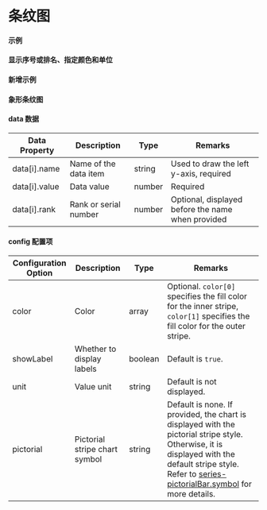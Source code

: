 # 条纹图

#### 示例
<vuep template="#simple"></vuep>

<script v-pre type="text/x-template" id="simple">
<template>
    <e-stripe-bar :data="data" style="width: 600px; height: 400px;background: #04233c;" 
		:config="{
			color: ['#26d267', 'rgba(255,255,255,0.2)']
		}">
	</e-stripe-bar>
</template>

<script>
  export default {
	created () {
		this.$xEchart.setChartConfig({
			THEME_COLOR: 'dark'
		});
	},
    data () {
      return {
        data: [
            { name: '广州', value: 2.5 },
            { name: '广州', value: 2.8 },
            { name: '广州', value: 2.9 },
            { name: '广州', value: 3.1 },
            { name: '广州', value: 3.5 },
            { name: '广州', value: 3.8 },
            { name: '广州', value: 4.5 },
            { name: '广州', value: 4.8 },
            { name: '广州', value: 5.6 },
            { name: '广州', value: 5.8 }
        ]
      }
    }
  }
</script>
</script>


#### 显示序号或排名、指定颜色和单位
<vuep template="#simple_1"></vuep>

<script v-pre type="text/x-template" id="simple_1">
<template>
	<div>
		<e-stripe-bar 
			:data="data" 
			:config="{
				color: color,
				unit: '%'
			}"
			style="width: 600px; height: 400px;"
		></e-stripe-bar>
	</div>
</template>

<script>
  export default {
	created () {
	  	this.$xEchart.setChartConfig({
	  		THEME_COLOR: 'light'
	  	});
	},
    data () {
      return {
        data: [
            { name: '广州', rank: 1, value: 2.5 },
            { name: '广州', rank: 2, value: 2.8 },
            { name: '广州', rank: 3, value: 2.9 },
            { name: '广州', rank: 4, value: 3.1 },
            { name: '广州', rank: 5, value: 3.5 },
            { name: '广州', rank: 6, value: 3.8 },
            { name: '广州', rank: 7, value: 4.5 },
            { name: '广州', rank: 8, value: 4.8 },
            { name: '广州', rank: 9, value: 5.6 },
            { name: '广州', rank: 10, value: 5.8 },
            { name: '广州', rank: 11, value: 5.8 },
            { name: '广州', rank: 12, value: 6.2 }
        ],
		color: [
			'#40c057', 
			'#e4e4e4'
		]
      }
    }
  }
</script>
</script>


#### 新增示例
<vuep template="#simple11"></vuep>

<script v-pre type="text/x-template" id="simple11">
<template>
    <e-stripe-bar
		:data="data"
		:config="{
			percentBar: 'ture'
		}"
		style="width: 600px; height: 600px; background-color: #04233c;"
	></e-stripe-bar>
</template>

<script>
  export default {
	created () {
		this.$xEchart.setChartConfig({
			THEME_COLOR: 'dark'
		});
	},
    data () {
      return {
        data: [
            { name: '广州', value: 2.5 },
            { name: '广州', value: 2.8 },
            { name: '广州', value: 2.9 },
            { name: '广州', value: 3.1 },
            { name: '广州', value: 3.5 },
            { name: '广州', value: 3.8 },
            { name: '广州', value: 4.5 },
            { name: '广州', value: 4.8 },
            { name: '广州', value: 5.6 },
            { name: '广州', value: 5.8 }
        ]
      }
    }
  }
</script>
</script>


#### 象形条纹图
<vuep template="#simple_xx"></vuep>

<script v-pre type="text/x-template" id="simple_xx">
<template>
    <e-stripe-bar 
        :data="data" 
        :config="{
			pictorial: 'roundRect',
			symbolRotate: '-20'
		}"
        style="width: 600px; height: 400px;"
    ></e-stripe-bar>
</template>

<script>
  export default {
	created () {
		this.$xEchart.setChartConfig({
			THEME_COLOR: 'light',
		});
	},
    data () {
      return {
		data: [
            { name: '广州', value: 2.5 },
            { name: '广州', value: 2.8 },
            { name: '广州', value: 2.9 },
            { name: '广州', value: 3.1 },
            { name: '广州', value: 3.5 },
            { name: '广州', value: 3.8 },
            { name: '广州', value: 4.5 },
            { name: '广州', value: 4.8 },
            { name: '广州', value: 5.6 },
            { name: '广州', value: 5.8 }
        ]
      }
    }
  }
</script>
</script>

#### data 数据

| Data Property | Description | Type | Remarks |
| --- | --- | --- | --- |
| data[i].name | Name of the data item | string | Used to draw the left y-axis, required |
| data[i].value | Data value | number | Required |
| data[i].rank | Rank or serial number | number | Optional, displayed before the name when provided |

#### config 配置项

| Configuration Option | Description | Type | Remarks |
| --- | --- | --- | --- |
| color | Color | array | Optional. `color[0]` specifies the fill color for the inner stripe, `color[1]` specifies the fill color for the outer stripe. |
| showLabel | Whether to display labels | boolean | Default is `true`. |
| unit | Value unit | string | Default is not displayed. |
| pictorial | Pictorial stripe chart symbol | string | Default is none. If provided, the chart is displayed with the pictorial stripe style. Otherwise, it is displayed with the default stripe style. Refer to [series-pictorialBar.symbol](https://echarts.apache.org/zh/option.html#series-pictorialBar.symbol) for more details. |

